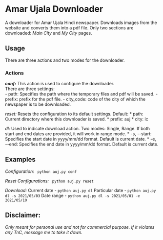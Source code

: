 # Amar Ujala Downloader

A downloader for Amar Ujala Hindi newspaper. Downloads images from the website and converts them into a pdf file. Only two sections are downloaded: _*Main City*_ and _*My City*_ pages.

## Usage
There are three actions and two modes for the downloader.

### Actions
**_conf:_** This action is used to configure the downloader. <br />
        There are three settings: <br />
        - path: Specifies the path where the temporary files and pdf will be saved.
        - prefix: prefix for the pdf file.
        - city_code: code of the city of which the newspaper is to be downloaded.

*_reset:_* Resets the configuration to its default settings.
           Default:
           * path: Current directory where this downloader is saved. 
           * prefix: auj
           * city: lc

*_dl_*: Used to indicate download action.
        Two modes: Single, Range. If both start and end dates are provided, it will work in range mode.
        * -s, --start: Specifies the start date in yyyy/mm/dd format. Default is current date.
        * -e, --end: Specifies the end date in yyyy/mm/dd format. Default is current date.

## Examples
*Configuration:*
``` python auj.py conf```

*Reset Configurations:*
``` python auj.py reset```

*Download:*
Current date - ```python auj.py dl```
Particular date - ```python auj.py dl -s 2021/05/03```
Date range - ```python auj.py dl -s 2021/05/01 -e 2021/05/10```

## Disclaimer:
_Only meant for personal use and not for commercial purpose. If it violates any TnC, message me to take it down._